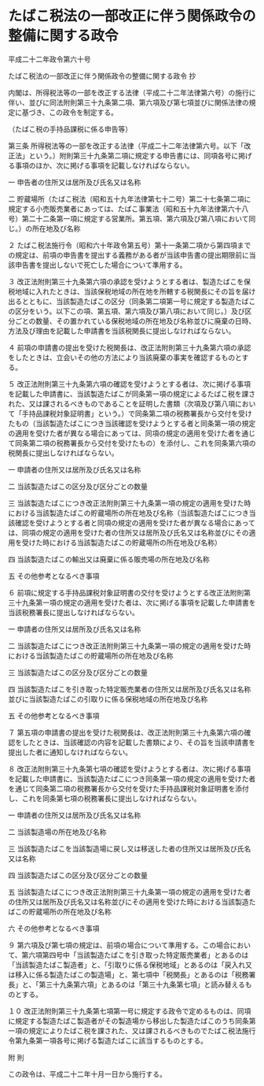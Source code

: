 # たばこ税法の一部改正に伴う関係政令の整備に関する政令

平成二十二年政令第六十号

たばこ税法の一部改正に伴う関係政令の整備に関する政令 抄

内閣は、所得税法等の一部を改正する法律（平成二十二年法律第六号）の施行に伴い、並びに同法附則第三十九条第二項、第六項及び第七項並びに関係法律の規定に基づき、この政令を制定する。

（たばこ税の手持品課税に係る申告等）

第三条 所得税法等の一部を改正する法律（平成二十二年法律第六号。以下「改正法」という。）附則第三十九条第二項に規定する申告書には、同項各号に掲げる事項のほか、次に掲げる事項を記載しなければならない。

一 申告者の住所又は居所及び氏名又は名称

二 貯蔵場所（たばこ税法（昭和五十九年法律第七十二号）第二十七条第二項に規定する小売販売業者にあっては、たばこ事業法（昭和五十九年法律第六十八号）第二十二条第一項に規定する営業所。第五項、第六項及び第八項において同じ。）の所在地及び名称

２ たばこ税法施行令（昭和六十年政令第五号）第十一条第二項から第四項までの規定は、前項の申告書を提出する義務がある者が当該申告書の提出期限前に当該申告書を提出しないで死亡した場合について準用する。

３ 改正法附則第三十九条第六項の承認を受けようとする者は、製造たばこを保税地域に入れたときは、当該保税地域の所在地を所轄する税関長にその旨を届け出るとともに、当該製造たばこの区分（同条第二項第一号に規定する製造たばこの区分をいう。以下この項、第五項、第六項及び第八項において同じ。）及び区分ごとの数量、その置かれている保税地域の所在地及び名称並びに廃棄の日時、方法及び理由を記載した申請書を当該税関長に提出しなければならない。

４ 前項の申請書の提出を受けた税関長は、改正法附則第三十九条第六項の承認をしたときは、立会いその他の方法により当該廃棄の事実を確認するものとする。

５ 改正法附則第三十九条第六項の確認を受けようとする者は、次に掲げる事項を記載した申請書に、当該製造たばこが同条第一項の規定によるたばこ税を課された、又は課されるべきものであることを証明した書類（次項及び第八項において「手持品課税対象証明書」という。）で同条第二項の税務署長から交付を受けたもの（当該製造たばこにつき当該確認を受けようとする者と同条第一項の規定の適用を受けた者が異なる場合にあっては、同項の規定の適用を受けた者を通じて同条第二項の税務署長から交付を受けたもの）を添付し、これを同条第六項の税関長に提出しなければならない。

一 申請者の住所又は居所及び氏名又は名称

二 当該製造たばこの区分及び区分ごとの数量

三 当該製造たばこにつき改正法附則第三十九条第一項の規定の適用を受けた時における当該製造たばこの貯蔵場所の所在地及び名称（当該製造たばこにつき当該確認を受けようとする者と同項の規定の適用を受けた者が異なる場合にあっては、同項の規定の適用を受けた者の住所又は居所及び氏名又は名称並びにその適用を受けた時における当該製造たばこの貯蔵場所の所在地及び名称）

四 当該製造たばこの輸出又は廃棄に係る販売場の所在地及び名称

五 その他参考となるべき事項

６ 前項に規定する手持品課税対象証明書の交付を受けようとする改正法附則第三十九条第一項の規定の適用を受けた者は、次に掲げる事項を記載した申請書を当該税務署長に提出しなければならない。

一 申請者の住所又は居所及び氏名又は名称

二 当該製造たばこにつき改正法附則第三十九条第一項の規定の適用を受けた時における当該製造たばこの貯蔵場所の所在地及び名称

三 当該製造たばこの区分及び区分ごとの数量

四 当該製造たばこを引き取った特定販売業者の住所又は居所及び氏名又は名称並びに当該製造たばこの引取りに係る保税地域の所在地及び名称

五 その他参考となるべき事項

７ 第五項の申請書の提出を受けた税関長は、改正法附則第三十九条第六項の確認をしたときは、当該確認の内容を記載した書類により、その旨を当該申請書を提出した者に通知しなければならない。

８ 改正法附則第三十九条第七項の確認を受けようとする者は、次に掲げる事項を記載した申請書に、当該製造たばこにつき同条第一項の規定の適用を受けた者を通じて同条第二項の税務署長から交付を受けた手持品課税対象証明書を添付し、これを同条第七項の税務署長に提出しなければならない。

一 申請者の住所又は居所及び氏名又は名称

二 当該製造場の所在地及び名称

三 当該製造たばこを当該製造場に戻し又は移送した者の住所又は居所及び氏名又は名称

四 当該製造たばこの区分及び区分ごとの数量

五 当該製造たばこにつき改正法附則第三十九条第一項の規定の適用を受けた者の住所又は居所及び氏名又は名称並びにその適用を受けた時における当該製造たばこの貯蔵場所の所在地及び名称

六 その他参考となるべき事項

９ 第六項及び第七項の規定は、前項の場合について準用する。この場合において、第六項第四号中「当該製造たばこを引き取った特定販売業者」とあるのは「当該製造たばこ製造者」と、「引取りに係る保税地域」とあるのは「戻入れ又は移入に係る製造たばこの製造場」と、第七項中「税関長」とあるのは「税務署長」と、「第三十九条第六項」とあるのは「第三十九条第七項」と読み替えるものとする。

１０ 改正法附則第三十九条第七項第一号に規定する政令で定めるものは、同項に規定する製造たばこ製造者がその製造場から移出した製造たばこのうち同条第一項の規定によりたばこ税を課された、又は課されるべきものでたばこ税法施行令第九条第一項各号に掲げる製造たばこに該当するものとする。

附 則

この政令は、平成二十二年十月一日から施行する。
